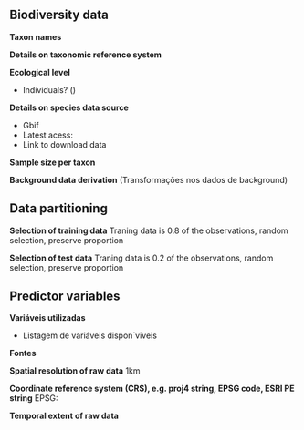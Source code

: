 ## Biodiversity data

**Taxon names**

**Details on taxonomic reference system**

**Ecological level**

- Individuals? ()

**Details on species data source**

- Gbif
- Latest acess:
- Link to download data

**Sample size per taxon**

**Background data derivation**
(Transformações nos dados de background)

## Data partitioning

**Selection of training data**
Traning data is 0.8 of the observations, random selection, preserve proportion

**Selection of test data**
Traning data is 0.2 of the observations, random selection, preserve proportion

## Predictor variables

**Variáveis utilizadas**
- Listagem de variáveis dispon´viveis

**Fontes**

**Spatial resolution of raw data**
1km

**Coordinate reference system (CRS), e.g. proj4 string, EPSG code, ESRI PE string**
EPSG:

**Temporal extent of raw data**